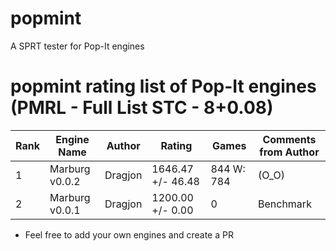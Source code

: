 # popmint
 A SPRT tester for Pop-It engines
# popmint rating list of Pop-It engines (PMRL - Full List STC - 8+0.08)
| Rank | Engine Name        | Author              | Rating              | Games          | Comments from Author        |
|------|--------------------|---------------------|---------------------|----------------|-----------------------------|
| 1    | Marburg v0.0.2     | Dragjon             | 1646.47 +/- 46.48   | 844  W: 784    | (O_O)                       |
| 2    | Marburg v0.0.1     | Dragjon             | 1200.00 +/- 0.00    | 0              | Benchmark                   |
* Feel free to add your own engines and create a PR
